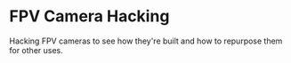 # FPV Camera Hacking

Hacking FPV cameras to see how they're built and how to repurpose them for other uses.
